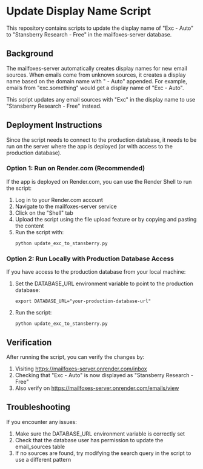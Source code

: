 # Update Display Name Script

This repository contains scripts to update the display name of "Exc - Auto" to "Stansberry Research - Free" in the mailfoxes-server database.

## Background

The mailfoxes-server automatically creates display names for new email sources. When emails come from unknown sources, it creates a display name based on the domain name with " - Auto" appended. For example, emails from "exc.something" would get a display name of "Exc - Auto".

This script updates any email sources with "Exc" in the display name to use "Stansberry Research - Free" instead.

## Deployment Instructions

Since the script needs to connect to the production database, it needs to be run on the server where the app is deployed (or with access to the production database).

### Option 1: Run on Render.com (Recommended)

If the app is deployed on Render.com, you can use the Render Shell to run the script:

1. Log in to your Render.com account
2. Navigate to the mailfoxes-server service
3. Click on the "Shell" tab
4. Upload the script using the file upload feature or by copying and pasting the content
5. Run the script with:
   ```
   python update_exc_to_stansberry.py
   ```

### Option 2: Run Locally with Production Database Access

If you have access to the production database from your local machine:

1. Set the DATABASE_URL environment variable to point to the production database:
   ```
   export DATABASE_URL="your-production-database-url"
   ```
2. Run the script:
   ```
   python update_exc_to_stansberry.py
   ```

## Verification

After running the script, you can verify the changes by:

1. Visiting https://mailfoxes-server.onrender.com/inbox
2. Checking that "Exc - Auto" is now displayed as "Stansberry Research - Free"
3. Also verify on https://mailfoxes-server.onrender.com/emails/view

## Troubleshooting

If you encounter any issues:

1. Make sure the DATABASE_URL environment variable is correctly set
2. Check that the database user has permission to update the email_sources table
3. If no sources are found, try modifying the search query in the script to use a different pattern
